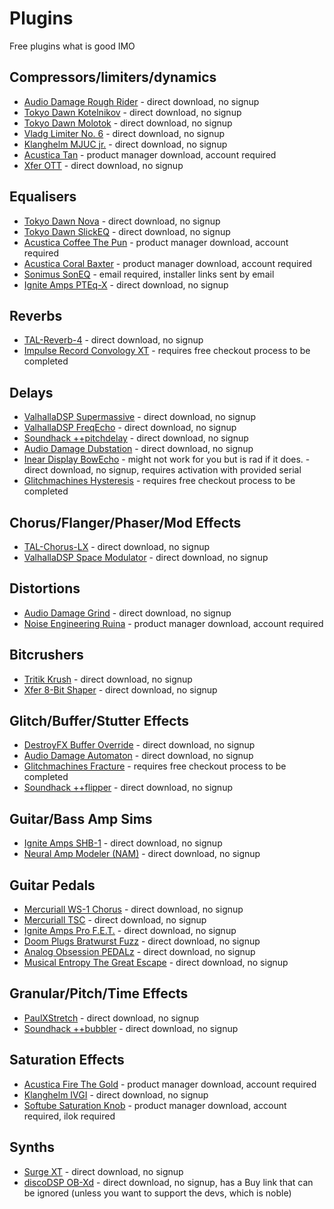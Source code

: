 Plugins
=======

Free plugins what is good IMO

Compressors/limiters/dynamics
-----------------------------

* [Audio Damage Rough Rider](https://www.audiodamage.com/pages/free-and-legacy) - direct download, no signup
* [Tokyo Dawn Kotelnikov](https://www.tokyodawn.net/tdr-kotelnikov/) - direct download, no signup
* [Tokyo Dawn Molotok](https://www.tokyodawn.net/tdr-molotok/) - direct download, no signup
* [Vladg Limiter No. 6](https://www.tokyodawn.net/vladg-limiter-n6/) - direct download, no signup
* [Klanghelm MJUC jr.](https://klanghelm.com/contents/products/MJUCjr.php) - direct download, no signup
* [Acustica Tan](https://www.acustica-audio.com/shop/products/TAN) - product manager download, account required
* [Xfer OTT](https://xferrecords.com/freeware) - direct download, no signup

Equalisers
----------

* [Tokyo Dawn Nova](https://www.tokyodawn.net/tdr-nova/) - direct download, no signup
* [Tokyo Dawn SlickEQ](https://www.tokyodawn.net/tdr-vos-slickeq/) - direct download, no signup
* [Acustica Coffee The Pun](https://www.acustica-audio.com/shop/products/COFFEEFREE) - product manager download, account required
* [Acustica Coral Baxter](https://www.acustica-audio.com/shop/products/CORALBAXEQ) - product manager download, account required
* [Sonimus SonEQ](https://sonimus.com/products/soneq) - email required, installer links sent by email
* [Ignite Amps PTEq-X](https://www.igniteamps.com/#pteq-x) - direct download, no signup

Reverbs
-------

* [TAL-Reverb-4](https://tal-software.com/products/tal-reverb-4) - direct download, no signup
* [Impulse Record Convology XT](https://impulserecord.com/project/convology-xt-plugin/) - requires free checkout process to be completed

Delays
------

* [ValhallaDSP Supermassive](https://valhalladsp.com/shop/reverb/valhalla-supermassive/) - direct download, no signup
* [ValhallaDSP FreqEcho](https://valhalladsp.com/shop/delay/valhalla-freq-echo/) - direct download, no signup
* [Soundhack ++pitchdelay](https://www.soundhack.com/freeware/) - direct download, no signup
* [Audio Damage Dubstation](https://www.audiodamage.com/pages/free-and-legacy) - direct download, no signup
* [Inear Display BowEcho](https://www.ineardisplay.com/plugins/legacy/) - might not work for you but is rad if it does. - direct download, no signup, requires activation with provided serial
* [Glitchmachines Hysteresis](https://glitchmachines.com/products/hysteresis/) - requires free checkout process to be completed

Chorus/Flanger/Phaser/Mod Effects
---------------------------------

* [TAL-Chorus-LX](https://tal-software.com/products/tal-chorus-lx) - direct download, no signup
* [ValhallaDSP Space Modulator](https://valhalladsp.com/shop/modulation/valhalla-space-modulator/) - direct download, no signup

Distortions
-----------

* [Audio Damage Grind](https://www.audiodamage.com/pages/free-and-legacy) - direct download, no signup
* [Noise Engineering Ruina](https://noiseengineering.us/products/the-freequel-bundle-sinc-vereor-virt-vereor-ruina?title=default%2520title) - product manager download, account required

Bitcrushers
-----------

* [Tritik Krush](https://www.tritik.com/product/krush/) - direct download, no signup
* [Xfer 8-Bit Shaper](https://xferrecords.com/freeware) - direct download, no signup

Glitch/Buffer/Stutter Effects
-----------------------------

* [DestroyFX Buffer Override](http://destroyfx.org/) - direct download, no signup
* [Audio Damage Automaton](https://www.audiodamage.com/pages/free-and-legacy) - direct download, no signup
* [Glitchmachines Fracture](https://glitchmachines.com/products/fracture/) - requires free checkout process to be completed
* [Soundhack ++flipper](https://www.soundhack.com/freeware/) - direct download, no signup

Guitar/Bass Amp Sims
--------------------

* [Ignite Amps SHB-1](https://www.igniteamps.com/#shb-1) - direct download, no signup
* [Neural Amp Modeler (NAM)](https://www.neuralampmodeler.com/) - direct download, no signup

Guitar Pedals
-------------

* [Mercuriall WS-1 Chorus](https://mercuriall.com/cms/details_freestuff) - direct download, no signup
* [Mercuriall TSC](https://mercuriall.com/cms/details_freestuff) - direct download, no signup
* [Ignite Amps Pro F.E.T.](https://www.igniteamps.com/#profet) - direct download, no signup
* [Doom Plugs Bratwurst Fuzz](https://guitarandbassplugins.com/doomplugs/) - direct download, no signup
* [Analog Obsession PEDALz](https://www.patreon.com/posts/pedalz-54136573) - direct download, no signup
* [Musical Entropy The Great Escape](https://www.musicalentropy.com/TheGreatEscape.html) - direct download, no signup

Granular/Pitch/Time Effects
----------------

* [PaulXStretch](https://sonosaurus.com/paulxstretch/) - direct download, no signup
* [Soundhack ++bubbler](https://www.soundhack.com/freeware/) - direct download, no signup

Saturation Effects
------------------

* [Acustica Fire The Gold](https://www.acustica-audio.com/shop/products/FIRETHEGOLD) - product manager download, account required
* [Klanghelm IVGI](https://klanghelm.com/contents/products/IVGI.php) - direct download, no signup
* [Softube Saturation Knob](https://www.softube.com/saturationknob) - product manager download, account required, ilok required

Synths
------

* [Surge XT](https://surge-synthesizer.github.io/index.html) - direct download, no signup
* [discoDSP OB-Xd](https://www.discodsp.com/obxd/) - direct download, no signup, has a Buy link that can be ignored (unless you want to support the devs, which is noble)

